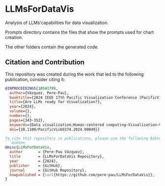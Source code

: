 # LLMsForDataVis
Analysis of LLMs'capabilities for data visualization.

Prompts directory contains the files that show the prompts used for chart creation.

The other folders contain the generated code.



## Citation and Contribution

This repository was created during the work that led to the following publication, consider citing it:
```bibtex
@INPROCEEDINGS{10541799,
  author={Vázquez, Pere-Pau},
  booktitle={2024 IEEE 17th Pacific Visualization Conference (PacificVis)}, 
  title={Are LLMs ready for Visualization?}, 
  year={2024},
  volume={},
  number={},
  pages={343-352},
  keywords={Data visualization;Human-centered computing—Visualization—Visualization techniques;Human-centered computing—Visualization—Empirical studies in visualization},
  doi={10.1109/PacificVis60374.2024.00049}}

To cite this repository in publications, please use the following Bibtex entry:
```bibtex
@misc{LLMsForDataVis,
  author       = {Pere-Pau Vázquez},
  title        = {LLMsForDataVis Repository},
  year         = {2024},
  publisher    = {GitHub},
  journal      = {GitHub Repository},
  howpublished = {\url{https://github.com/pere-pau/LLMsForDataVis}},
}


